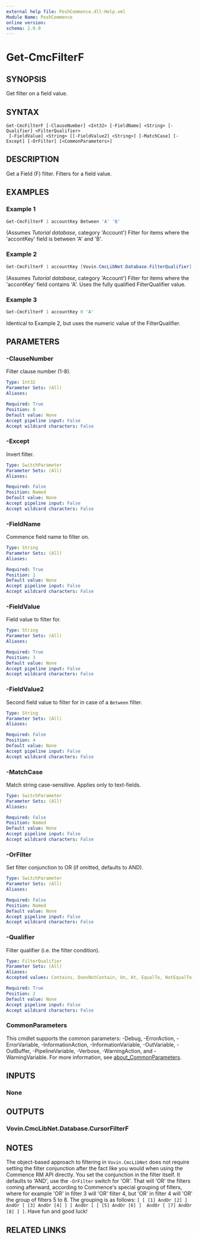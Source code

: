 ```yaml
---
external help file: PoshCommence.dll-Help.xml
Module Name: PoshCommence
online version:
schema: 2.0.0
---
```


# Get-CmcFilterF

## SYNOPSIS
Get filter on a field value.

## SYNTAX

```
Get-CmcFilterF [-ClauseNumber] <Int32> [-FieldName] <String> [-Qualifier] <FilterQualifier>
 [-FieldValue] <String> [[-FieldValue2] <String>] [-MatchCase] [-Except] [-OrFilter] [<CommonParameters>]
```

## DESCRIPTION
Get a Field (F) filter. Filters for a field value.

## EXAMPLES

### Example 1
```powershell
Get-CmcFilterF 1 accountKey Between 'A' 'B'
```

(Assumes _Tutorial database_, category 'Account') Filter for items where the 'accontKey' field is between 'A' and 'B'.

### Example 2
```powershell
Get-CmcFilterF 1 accountKey [Vovin.CmcLibNet.Database.FilterQualifier]::Contains 'A'
```

(Assumes _Tutorial database_, category 'Account') Filter for items where the 'accontKey' field contains 'A'. Uses the fully qualified FilterQualifier value.

### Example 3
```powershell
Get-CmcFilterF 1 accountKey 0 'A'
```

Identical to Example 2, but uses the numeric value of the FilterQualifier.

## PARAMETERS

### -ClauseNumber
Filter clause number (1-8).

```yaml
Type: Int32
Parameter Sets: (All)
Aliases:

Required: True
Position: 0
Default value: None
Accept pipeline input: False
Accept wildcard characters: False
```

### -Except
Invert filter.

```yaml
Type: SwitchParameter
Parameter Sets: (All)
Aliases:

Required: False
Position: Named
Default value: None
Accept pipeline input: False
Accept wildcard characters: False
```

### -FieldName
Commence field name to filter on.

```yaml
Type: String
Parameter Sets: (All)
Aliases:

Required: True
Position: 1
Default value: None
Accept pipeline input: False
Accept wildcard characters: False
```

### -FieldValue
Field value to filter for.

```yaml
Type: String
Parameter Sets: (All)
Aliases:

Required: True
Position: 3
Default value: None
Accept pipeline input: False
Accept wildcard characters: False
```

### -FieldValue2
Second field value to filter for in case of a `Between` filter.

```yaml
Type: String
Parameter Sets: (All)
Aliases:

Required: False
Position: 4
Default value: None
Accept pipeline input: False
Accept wildcard characters: False
```

### -MatchCase
Match string case-sensitive. Applies only to text-fields.

```yaml
Type: SwitchParameter
Parameter Sets: (All)
Aliases:

Required: False
Position: Named
Default value: None
Accept pipeline input: False
Accept wildcard characters: False
```

### -OrFilter
Set filter conjunction to OR (if omitted, defaults to AND).

```yaml
Type: SwitchParameter
Parameter Sets: (All)
Aliases:

Required: False
Position: Named
Default value: None
Accept pipeline input: False
Accept wildcard characters: False
```

### -Qualifier
Filter qualifier (i.e. the filter condition).

```yaml
Type: FilterQualifier
Parameter Sets: (All)
Aliases:
Accepted values: Contains, DoesNotContain, On, At, EqualTo, NotEqualTo, LessThan, GreaterThan, Between, True, False, Checked, NotChecked, Yes, No, Before, After, Blank, Shared, Local, One, Zero

Required: True
Position: 2
Default value: None
Accept pipeline input: False
Accept wildcard characters: False
```

### CommonParameters
This cmdlet supports the common parameters: -Debug, -ErrorAction, -ErrorVariable, -InformationAction, -InformationVariable, -OutVariable, -OutBuffer, -PipelineVariable, -Verbose, -WarningAction, and -WarningVariable. For more information, see [about_CommonParameters](http://go.microsoft.com/fwlink/?LinkID=113216).

## INPUTS

### None

## OUTPUTS

### Vovin.CmcLibNet.Database.CursorFilterF
## NOTES
The object-based approach to filtering in `Vovin.CmcLibNet` does not require setting the filter conjunction after the fact like you would when using the Commence RM API directly. You set the conjunction in the filter itself. It defaults to 'AND', use the `-OrFilter` switch for 'OR'. That will 'OR' the filters coming afterward, according to Commence's special grouping of filters, where for example 'OR' in filter 3 will 'OR' filter 4, but 'OR' in filter 4 will 'OR' the group of filters 5 to 8. The grouping is as follows: `[ [ [1] AndOr [2] ] AndOr [ [3] AndOr [4] ] ] AndOr [ [ [5] AndOr [6] ]  AndOr [ [7] AndOr [8] ] ]`. Have fun and good luck!

## RELATED LINKS
